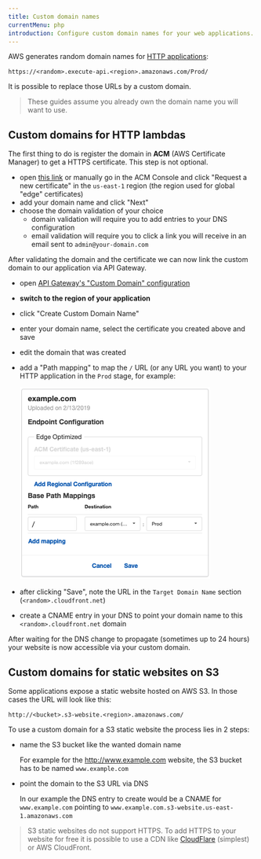 ```yaml
---
title: Custom domain names
currentMenu: php
introduction: Configure custom domain names for your web applications.
---
```


AWS generates random domain names for [HTTP applications](/docs/runtimes/http.md):

```
https://<random>.execute-api.<region>.amazonaws.com/Prod/
```

It is possible to replace those URLs by a custom domain.

> These guides assume you already own the domain name you will want to use.

## Custom domains for HTTP lambdas

The first thing to do is register the domain in **ACM** (AWS Certificate Manager) to get a HTTPS certificate. This step is not optional.

- open [this link](https://console.aws.amazon.com/acm/home?region=us-east-1#/wizard/) or manually go in the ACM Console and click "Request a new certificate" in the `us-east-1` region (the region used for global "edge" certificates)
- add your domain name and click "Next"
- choose the domain validation of your choice
    - domain validation will require you to add entries to your DNS configuration
    - email validation will require you to click a link you will receive in an email sent to `admin@your-domain.com`

After validating the domain and the certificate we can now link the custom domain to our application via API Gateway.

- open [API Gateway's "Custom Domain" configuration](https://eu-west-3.console.aws.amazon.com/apigateway/home#/custom-domain-names)
- **switch to the region of your application**
- click "Create Custom Domain Name"
- enter your domain name, select the certificate you created above and save
- edit the domain that was created
- add a "Path mapping" to map the `/` URL (or any URL you want) to your HTTP application in the `Prod` stage, for example:

  ![](custom-domains-path-mapping.png)
- after clicking "Save", note the URL in the `Target Domain Name` section (`<random>.cloudfront.net`)
- create a CNAME entry in your DNS to point your domain name to this `<random>.cloudfront.net` domain

After waiting for the DNS change to propagate (sometimes up to 24 hours) your website is now accessible via your custom domain.

## Custom domains for static websites on S3

Some applications expose a static website hosted on AWS S3. In those cases the URL will look like this:

```
http://<bucket>.s3-website.<region>.amazonaws.com/
```

To use a custom domain for a S3 static website the process lies in 2 steps:

- name the S3 bucket like the wanted domain name

  For example for the http://www.example.com website, the S3 bucket has to be named `www.example.com`
- point the domain to the S3 URL via DNS

  In our example the DNS entry to create would be a CNAME for `www.example.com` pointing to `www.example.com.s3-website.us-east-1.amazonaws.com`

> S3 static websites do not support HTTPS. To add HTTPS to your website for free it is possible to use a CDN like [CloudFlare](https://cloudflare.com/) (simplest) or AWS CloudFront.
